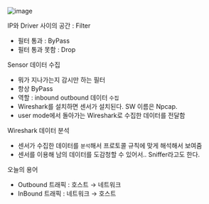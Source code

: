 ![image](https://github.com/Mingadinga/2023_Study_CS/assets/53958188/f5a279d8-7a8d-45f0-9dee-a03d33b20ab6)

IP와 Driver 사이의 공간 : Filter

- 필터 통과 : ByPass
- 필터 통과 못함 : Drop

Sensor 데이터 수집

- 뭐가 지나가는지 감시만 하는 필터
- 항상 ByPass
- 역할 : inbound outbound 데이터 `수집`
- Wireshark를 설치하면 센서가 설치된다. SW 이름은 Npcap.
- user mode에서 돌아가는 Wireshark로 수집한 데이터를 전달함

Wireshark 데이터 분석

- 센서가 수집한 데이터를 `분석`해서 프로토콜 규칙에 맞게 해석해서 보여줌
- 센서를 이용해 남의 데이터를 도감청할 수 있어서.. Sniffer라고도 한다.

오늘의 용어

- Outbound 트래픽 : 호스트 → 네트워크
- InBound 트래픽 : 네트워크 → 호스트